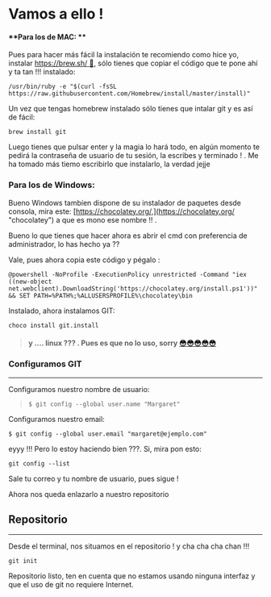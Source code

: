 # **Vamos a ello !**

#### **Para los de MAC: **

Pues para hacer más fácil la instalación te recomiendo como hice yo, instalar [https://brew.sh/ ](https://brew.sh/ "Homebrew")[🍺](http://emojipedia.org/beer-mug/), sólo tienes que copiar el código que te pone ahí y ta tan !!! instalado:

```
/usr/bin/ruby -e "$(curl -fsSL https://raw.githubusercontent.com/Homebrew/install/master/install)"
```

Un vez que tengas homebrew instalado sólo tienes que intalar git y es así de fácil:

```
brew install git
```

Luego tienes que pulsar enter y la magia lo hará todo, en algún momento te pedirá la contraseña de usuario de tu sesión, la escribes y terminado ! . Me ha tomado más tiemo escribirlo que instalarlo, la verdad jejje

### Para los de Windows:

Bueno Windows tambíen dispone de su instalador de paquetes desde consola, mira este: [https://chocolatey.org/,](https://chocolatey.org/ "chocolatey") a que es mono ese nombre !! .

Bueno lo que tienes que hacer ahora es abrir el cmd con preferencia de administrador, lo has hecho ya ??

Vale, pues ahora copia este código y pégalo :

```
@powershell -NoProfile -ExecutionPolicy unrestricted -Command "iex ((new-object net.webclient).DownloadString('https://chocolatey.org/install.ps1'))" && SET PATH=%PATH%;%ALLUSERSPROFILE%\chocolatey\bin
```

Instalado, ahora instalamos GIT:

```
choco install git.install
```

> #### y .... linux ??? . Pues es que no lo uso, sorry [😳](http://emojipedia.org/flushed-face/)[😳](http://emojipedia.org/flushed-face/)[😳](http://emojipedia.org/flushed-face/)[😳](http://emojipedia.org/flushed-face/)[😳](http://emojipedia.org/flushed-face/)

### Configuramos GIT

---

Configuramos nuestro nombre de usuario:

> ```
> $ git config --global user.name "Margaret"
> ```

Configuramos nuestro email:

```
$ git config --global user.email "margaret@ejemplo.com"
```

eyyy !!! Pero lo estoy haciendo bien ???. Si, mira pon esto:

```
git config --list
```

Sale tu correo y tu nombre de usuario, pues sigue !

Ahora nos queda enlazarlo a nuestro repositorio

## Repositorio

---

Desde el terminal, nos situamos en el repositorio ! y cha cha cha chan !!!

```
git init 
```

Repositorio listo, ten en cuenta que no estamos usando ninguna interfaz y que el uso de git no requiere Internet.


